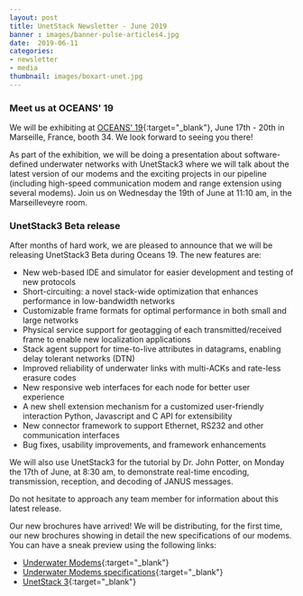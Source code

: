 ```yaml
---
layout: post
title: UnetStack Newsletter - June 2019
banner : images/banner-pulse-articles4.jpg
date:  2019-06-11
categories:
- newsletter
- media
thumbnail: images/boxart-unet.jpg
---
```


### Meet us at OCEANS' 19
We will be exhibiting at [OCEANS' 19](http://www.oceans19mtsieeemarseille.org/){:target="_blank"}, June 17th - 20th in Marseille, France, booth 34. We look forward to seeing you there! 

As part of the exhibition, we will be doing a presentation about software-defined underwater networks with UnetStack3 where we will talk about the latest version of our modems and the exciting projects in our pipeline (including high-speed communication modem and range extension using several modems). Join us on Wednesday the 19th of June at 11:10 am, in the Marseilleveyre room.

### UnetStack3 Beta release
After months of hard work, we are pleased to announce that we will be releasing UnetStack3 Beta during Oceans 19.
The new features are:
- New web-based IDE and simulator for easier development and testing of new protocols
- Short-circuiting: a novel stack-wide optimization that enhances performance in low-bandwidth networks
- Customizable frame formats for optimal performance in both small and large networks
- Physical service support for geotagging of each transmitted/received frame to enable new localization applications
- Stack agent support for time-to-live attributes in datagrams, enabling delay tolerant networks (DTN)
- Improved reliability of underwater links with multi-ACKs and rate-less erasure codes
- New responsive web interfaces for each node for better user experience
- A new shell extension mechanism for a customized user-friendly interaction
Python, Javascript and C API for extensibility
- New connector framework to support Ethernet, RS232 and other communication interfaces
- Bug fixes, usability improvements, and framework enhancements

We will also use UnetStack3 for the tutorial by Dr. John Potter, on Monday the 17th of June, at 8:30 am, to demonstrate real-time encoding, transmission, reception, and decoding of JANUS messages. 

Do not hesitate to approach any team member for information about this latest release.

Our new brochures have arrived!
We will be distributing, for the first time, our new brochures showing in detail the new specifications of our modems.
You can have a sneak preview using the following links:
-  [Underwater Modems](https://subnero.com/brochures/Subnero-MF-Modems.pdf){:target="_blank"}
-  [Underwater Modems specifications](https://subnero.com/brochures/Subnero-MF-Modem-Specifications.pdf){:target="_blank"}
-  [UnetStack 3](https://subnero.com/brochures/UnetStack-Brochure.pdf){:target="_blank"}

